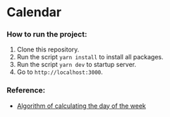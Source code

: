 # Calendar

### How to run the project:
1. Clone this repository.
2. Run the script `yarn install` to install all packages.
3. Run the script `yarn dev` to startup server.
4. Go to `http://localhost:3000`.

### Reference:
* [Algorithm of calculating the day of the
week](http://calendars.wikia.com/wiki/Calculating_the_day_of_the_week)
